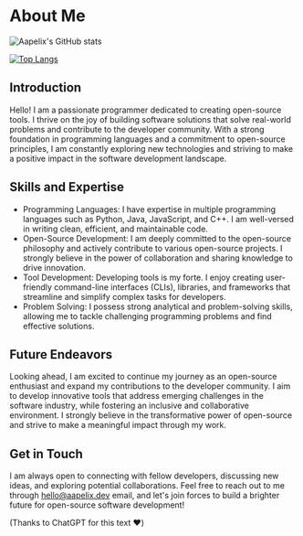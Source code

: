 # About Me

![Aapelix's GitHub stats](https://github-readme-stats.vercel.app/api?username=aapelix&show_icons=true&theme=radical)

[![Top Langs](https://github-readme-stats.vercel.app/api/top-langs/?username=aapelix)](https://github.com/anuraghazra/github-readme-stats&theme=radical)

## Introduction

Hello! I am a passionate programmer dedicated to creating open-source tools. I thrive on the joy of building software solutions that solve real-world problems and contribute to the developer community. With a strong foundation in programming languages and a commitment to open-source principles, I am constantly exploring new technologies and striving to make a positive impact in the software development landscape.

## Skills and Expertise

   - Programming Languages: I have expertise in multiple programming languages such as Python, Java, JavaScript, and C++. I am well-versed in writing clean, efficient, and maintainable code.
   - Open-Source Development: I am deeply committed to the open-source philosophy and actively contribute to various open-source projects. I strongly believe in the power of collaboration and sharing knowledge to drive innovation.
   - Tool Development: Developing tools is my forte. I enjoy creating user-friendly command-line interfaces (CLIs), libraries, and frameworks that streamline and simplify complex tasks for developers.
   - Problem Solving: I possess strong analytical and problem-solving skills, allowing me to tackle challenging programming problems and find effective solutions.

## Future Endeavors

Looking ahead, I am excited to continue my journey as an open-source enthusiast and expand my contributions to the developer community. I aim to develop innovative tools that address emerging challenges in the software industry, while fostering an inclusive and collaborative environment. I strongly believe in the transformative power of open-source and strive to make a meaningful impact through my work.

## Get in Touch

I am always open to connecting with fellow developers, discussing new ideas, and exploring potential collaborations. Feel free to reach out to me through hello@aapelix.dev email, and let's join forces to build a brighter future for open-source software development!

(Thanks to ChatGPT for this text ❤️)
